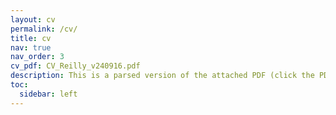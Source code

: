 ```yaml
---
layout: cv
permalink: /cv/
title: cv
nav: true
nav_order: 3
cv_pdf: CV_Reilly_v240916.pdf
description: This is a parsed version of the attached PDF (click the PDF icon to download that instead!) into the jsonresume.org standard. 
toc:
  sidebar: left
---
```

